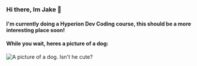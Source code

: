 ### Hi there, Im Jake 👋

#### I'm currently doing a Hyperion Dev Coding course, this should be a more interesting place soon!

#### While you wait, heres a picture of a dog: 

![A picture of a dog. Isn't he cute?](https://repository-images.githubusercontent.com/296744635/39ba6700-082d-11eb-98b8-cb29fb7369c0)



<!--
**JakeDinsdale/JakeDinsdale** is a ✨ _special_ ✨ repository because its `README.md` (this file) appears on your GitHub profile.

Here are some ideas to get you started:

- 🔭 I’m currently working on ...
- 🌱 I’m currently learning ...
- 👯 I’m looking to collaborate on ...
- 🤔 I’m looking for help with ...
- 💬 Ask me about ...
- 📫 How to reach me: ...
- 😄 Pronouns: ...
- ⚡ Fun fact: ...
-->
